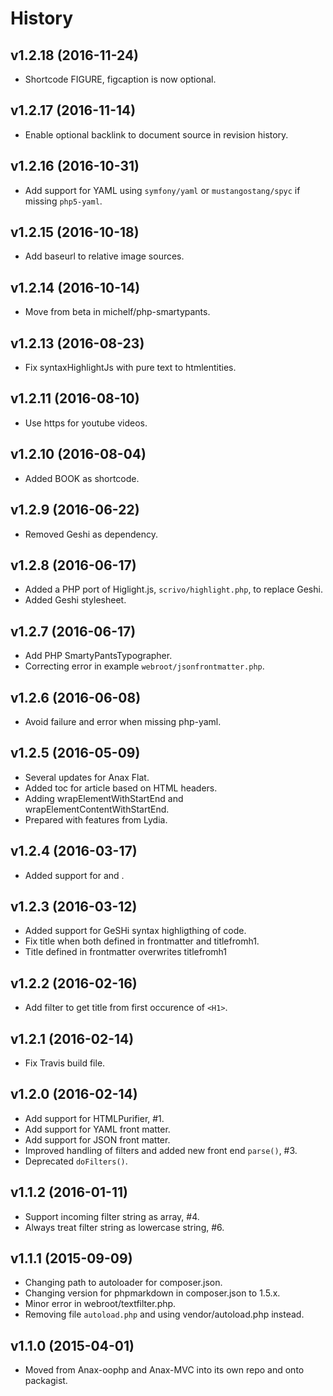 History
===================================


v1.2.18 (2016-11-24)
-----------------------------------

* Shortcode FIGURE, figcaption is now optional.


v1.2.17 (2016-11-14)
-----------------------------------

* Enable optional backlink to document source in revision history.


v1.2.16 (2016-10-31)
-----------------------------------

* Add support for YAML using `symfony/yaml` or `mustangostang/spyc` if missing `php5-yaml`.


v1.2.15 (2016-10-18)
-----------------------------------

* Add baseurl to relative image sources.


v1.2.14 (2016-10-14)
-----------------------------------

* Move from beta in michelf/php-smartypants.


v1.2.13 (2016-08-23)
-----------------------------------

* Fix syntaxHighlightJs with pure text to htmlentities.


v1.2.11 (2016-08-10)
-----------------------------------

* Use https for youtube videos.


v1.2.10 (2016-08-04)
-----------------------------------

* Added BOOK as shortcode.


v1.2.9 (2016-06-22)
-----------------------------------

* Removed Geshi as dependency.


v1.2.8 (2016-06-17)
-----------------------------------

* Added a PHP port of Higlight.js, `scrivo/highlight.php`, to replace Geshi.
* Added Geshi stylesheet.


v1.2.7 (2016-06-17)
-----------------------------------

* Add PHP SmartyPantsTypographer.
* Correcting error in example `webroot/jsonfrontmatter.php`.


v1.2.6 (2016-06-08)
-----------------------------------

* Avoid failure and error when missing php-yaml.


v1.2.5 (2016-05-09)
-----------------------------------

* Several updates for Anax Flat.
* Added toc for article based on HTML headers.
* Adding wrapElementWithStartEnd and wrapElementContentWithStartEnd.
* Prepared with features from Lydia.


v1.2.4 (2016-03-17)
-----------------------------------

* Added support for <!--more--> and <!--stop-->.


v1.2.3 (2016-03-12)
-----------------------------------

* Added support for GeSHi syntax highligthing of code.
* Fix title when both defined in frontmatter and titlefromh1.
* Title defined in frontmatter overwrites titlefromh1


v1.2.2 (2016-02-16)
-----------------------------------

* Add filter to get title from first occurence of `<H1>`.


v1.2.1 (2016-02-14)
-----------------------------------

* Fix Travis build file.


v1.2.0 (2016-02-14)
-----------------------------------

* Add support for HTMLPurifier, #1.
* Add support for YAML front matter.
* Add support for JSON front matter.
* Improved handling of filters and added new front end `parse()`, #3.
* Deprecated `doFilters()`.


v1.1.2 (2016-01-11)
-----------------------------------

* Support incoming filter string as array, #4.
* Always treat filter string as lowercase string, #6.


v1.1.1 (2015-09-09)
-----------------------------------

* Changing path to autoloader for composer.json.
* Changing version for phpmarkdown in composer.json to 1.5.x.
* Minor error in webroot/textfilter.php.
* Removing file `autoload.php` and using vendor/autoload.php instead.


v1.1.0 (2015-04-01)
-----------------------------------

* Moved from Anax-oophp and Anax-MVC into its own repo and onto packagist.
